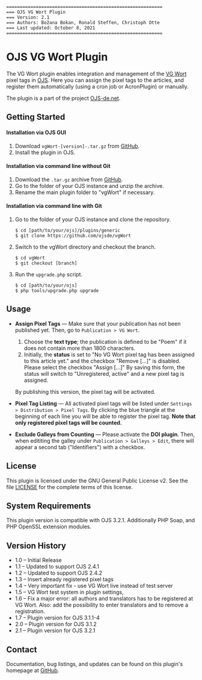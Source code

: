     ==========================================================
    === OJS VG Wort Plugin
    === Version: 2.1
    === Authors: Božana Bokan, Ronald Steffen, Christoph Otte
    === Last updated: October 8, 2021
    ==========================================================

# OJS VG Wort Plugin

The VG Wort plugin enables integration and management of the [VG Wort](https://www.vgwort.de/startseite.html) pixel tags
in [OJS](https://pkp.sfu.ca/ojs/). Here you can assign the pixel tags to the articles, and register them
automatically (using a cron job or AcronPlugin) or manually.

The plugin is a part of the project [OJS-de.net](http://www.ojs-de.net).


## Getting Started

#### Installation via OJS GUI

1. Download `vgWort-[version]-.tar.gz` from [GitHub](https://github.com/ojsde/vgWort/).
2. Install the plugin in OJS.

#### Installation via command line without Git

1. Download the `.tar.gz` archive from [GitHub](https://github.com/ojsde/vgWort).
2. Go to the folder of your OJS instance and unzip the archive.
3. Rename the main plugin folder to "vgWort" if necessary.

#### Installation via command line with Git

1. Go to the folder of your OJS instance and clone the repository.

    ```console
    $ cd [path/to/your/ojs]/plugins/generic
    $ git clone https://github.com/ojsde/vgWort
    ```

2. Switch to the vgWort directory and checkout the branch.

    ```console
    $ cd vgWort
    $ git checkout [branch]
    ```

3. Run the `upgrade.php` script.

    ```console
    $ cd [path/to/your/ojs]
    $ php tools/upgrade.php upgrade
    ```


## Usage

* **Assign Pixel Tags** &mdash; Make sure that your publication has not been published yet. Then, go to `Publication > VG Wort`.

    1. Choose the **text type**; the publication is defined to be "Poem" if it does not contain more than 1800 characters.
    2. Initially, the **status** is set to "No VG Wort pixel tag has been assigned to this article yet." and the checkbox "Remove [...]" is disabled. Please select the checkbox "Assign [...]" By saving this form, the status will switch to "Unregistered, active" and a new pixel tag is assigned.

    By publishing this version, the pixel tag will be activated.

* **Pixel Tag Listing** &mdash; All activated pixel tags will be listed under `Settings > Distribution > Pixel Tags`. By clicking the blue triangle at the beginning of each line you will be able to register the pixel tag. **Note that only registered pixel tags will be counted.**

* **Exclude Galleys from Counting** &mdash; Please activate the **DOI plugin**. Then, when edititing the galley under `Publication > Galleys > Edit`, there will appear a second tab ("Identifiers") with a checkbox.


## License

This plugin is licensed under the GNU General Public License v2. See the file [LICENSE](LICENSE) for the complete terms of this license.


## System Requirements

This plugin version is compatible with OJS 3.2.1. Additionally PHP Soap, and PHP OpenSSL extension modules.


## Version History

* 1.0 &ndash; Initial Release
* 1.1 &ndash; Updated to support OJS 2.4.1
* 1.2 &ndash; Updated to support OJS 2.4.2
* 1.3 &ndash; Insert already registered pixel tags
* 1.4 &ndash; Very important fix - use VG Wort live instead of test server
* 1.5 &ndash; VG Wort test system in plugin settings,
* 1.6 &ndash; Fix a major error: all authors and translators has to be registered at VG Wort. Also: add the possibility to enter translators and to remove a registration.
* 1.7 &ndash; Plugin version for OJS 3.1.1-4
* 2.0 &ndash; Plugin version for OJS 3.1.2
* 2.1 &ndash; Plugin version for OJS 3.2.1


## Contact

Documentation, bug listings, and updates can be found on this plugin's homepage
at [GitHub](http://github.com/ojsde/vgWort).

